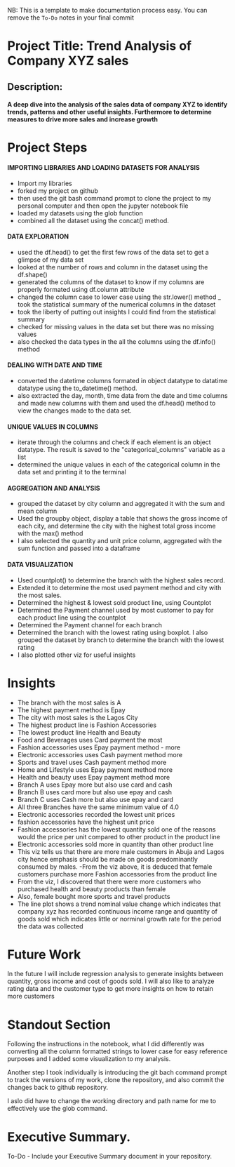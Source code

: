 NB: This is a template to make documentation process easy. You can remove the `To-Do` notes in your final commit

# Project Title: Trend Analysis of Company XYZ sales

## Description:

#### A deep dive into the analysis of the sales data of company XYZ to identify trends, patterns and other useful insights. Furthermore to determine measures to drive more sales and increase growth

# Project Steps

#### IMPORTING LIBRARIES AND LOADING DATASETS FOR ANALYSIS
- Import my libraries
- forked my project on github
- then used the git bash command prompt to clone the project to my personal computer and then open the jupyter notebook file
- loaded my datasets using the glob function
- combined all the dataset using the concat() method.

#### DATA EXPLORATION
- used the df.head() to get the first few rows of the data set to get a glimpse of my data set
- looked at the number of rows and column in the dataset using the df.shape()
- generated the columns of the dataset to know if my columns are properly formated using df.column attribute
- changed the column case to lower case using the str.lower() method
_ took the statistical summary of the numerical columns in the dataset
- took the liberty of putting out insights I could find from the statistical summary
- checked for missing values in the data set but there was no missing values
- also checked the data types in the all the columns using the df.info() method

#### DEALING WITH DATE AND TIME

- converted the datetime columns formated in object datatype to datatime datatype using the  to_datetime() method.
- also extracted the day, month, time data from the date and time columns and made new columns with them and used the df.head() method to view the changes made to the data set.

#### UNIQUE VALUES IN COLUMNS
- iterate through the columns and check if each element is an object datatype. The result is saved to the "categorical_columns" variable as a list
- determined the unique values in each of the categorical column in the data set and printing it to the terminal

#### AGGREGATION AND ANALYSIS
- grouped the dataset by city column and aggregated it with the sum and mean column
- Used the groupby object, display a table that shows the gross income of each city, and determine the city with the highest total gross income with the max() method
- I also selected the quantity and unit price column, aggregated with the sum function and passed into a dataframe 

#### DATA VISUALIZATION
- Used countplot() to determine the branch with the highest sales record.
- Extended it to determine the most used payment method and city with the most sales.
- Determined the highest & lowest sold product line, using Countplot
- Determined the Payment channel used by most customer to pay for each product line using the countplot
- Determined the Payment channel for each branch
- Determined the branch with the lowest rating using boxplot. I also grouped the dataset by branch to determine the branch with the lowest rating
- I also plotted other viz for useful insights

# Insights

- The branch with the most sales is A
- The highest payment method is Epay
- The city with most sales is the Lagos City
- The highest product line is Fashion Accessories
- The lowest product line Health and Beauty
- Food and Beverages uses Card payment the most
- Fashion accessories uses Epay payment method - more
- Electronic accessories uses Cash payment method more
- Sports and travel uses Cash payment method more
- Home and Lifestyle uses Epay payment method more
- Health and beauty uses Epay payment method more
- Branch A uses Epay more but also use card and cash
- Branch B uses card more but also use epay and cash
- Branch C uses Cash more but also use epay and card
- All three Branches have the same minimum value of 4.0
- Electronic accessories recorded the lowest unit prices
- fashion accessories have the highest unit price
- Fashion accessories has the lowest quantity sold one of the reasons would the price per unit compared to other product in the product line
- Electronic accessories sold more in quantity than other product line
- This viz tells us that there are more male customers in Abuja and Lagos city hence emphasis should be made on goods predominantly consumed by males.
-From the viz above, it is deduced that female customers purchase more Fashion accessories from the product line
- From the viz, I discovered that there were more customers who purchased health and beauty products than female
- Also, female bought more sports and travel products
- The line plot shows a trend nominal value change which indicates that company xyz has recorded continuous income range and quantity of goods sold which indicates little or norminal growth rate for the period the data was collected

# Future Work

In the future I will include regression analysis to generate insights between quantity, gross income and cost of goods sold. I will also like to analyze rating data and the customer type to get more insights on how to retain more customers

# Standout Section

Following the instructions in the notebook, what I did differently was converting all the column formatted strings to lower case for easy reference purposes and I added some visualization to my analysis.

Another step I took individually is introducing the git bach command prompt to track the versions of my work, clone the repository, and also commit the changes back to github repository. 

I aslo did have to change the working directory and path name for me to effectively use the glob command.
# Executive Summary.

To-Do - Include your Executive Summary document in your repository.
